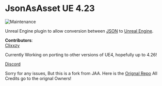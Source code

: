 # JsonAsAsset UE 4.23
![Maintenance](https://img.shields.io/maintenance/yes/2025?style=for-the-badge&logo=&color=lightgrey)

Unreal Engine plugin to allow conversion between [JSON](https://www.json.org/json-en.html) to [Unreal Engine](https://www.unrealengine.com/en-US).


**Contributors**:
<br> [Clixxzy](https://github.com/Clixxzydev)

 Currently Working on porting to other versions of UE4, hopefully up to 4.26!
 
[Discord](https://discord.com/invite/TmDvbsDvpc)


Sorry for any issues, But this is a fork from JAA.
Here is the [Orignal Repo](https://github.com/JsonAsAsset/JsonAsAsset)
All Credits go to the orignal Owners!
